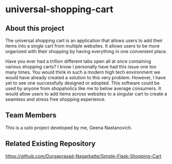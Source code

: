 # universal-shopping-cart

## About this project
The universal shopping cart is an application that allows users to add their items into a single cart from multiple websites. It allows users to be more organized with their shopping by having everything in one convenient place. 

Have you ever had a trillion different tabs open all at once containing various shopping carts? I know I personally have had this issue one too many times. You would think in such a modern high tech environment we would have already created a solution to this very problem. However, I have yet to see one successfully designed or adopted. This software could be used by anyone from shopaholics like me to below average consumers. It would allow users to add items across websites to a singular cart to create a seamless and stress free shopping experience.

## Team Members
This is a solo project developed by me, Geena Nastanovich.

## Related Existing Repository
https://github.com/Durgaprasad-Nagarkatte/Simple-Flask-Shopping-Cart
